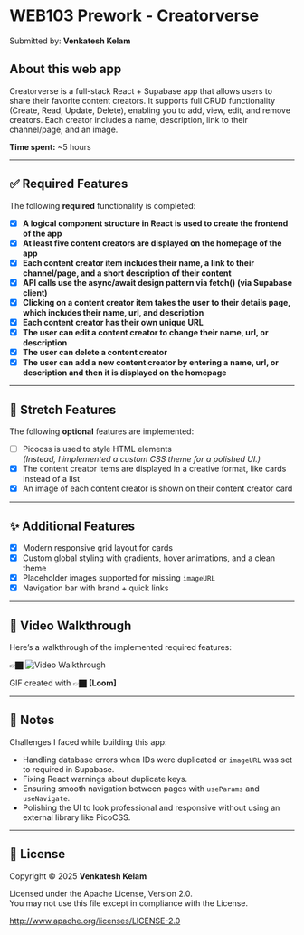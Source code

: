 # WEB103 Prework - Creatorverse

Submitted by: **Venkatesh Kelam**

## About this web app
Creatorverse is a full-stack React + Supabase app that allows users to share their favorite content creators. It supports full CRUD functionality (Create, Read, Update, Delete), enabling you to add, view, edit, and remove creators. Each creator includes a name, description, link to their channel/page, and an image.

**Time spent:** ~5 hours 

---

## ✅ Required Features

The following **required** functionality is completed:

- [x] **A logical component structure in React is used to create the frontend of the app**
- [x] **At least five content creators are displayed on the homepage of the app**
- [x] **Each content creator item includes their name, a link to their channel/page, and a short description of their content**
- [x] **API calls use the async/await design pattern via fetch() (via Supabase client)**
- [x] **Clicking on a content creator item takes the user to their details page, which includes their name, url, and description**
- [x] **Each content creator has their own unique URL**
- [x] **The user can edit a content creator to change their name, url, or description**
- [x] **The user can delete a content creator**
- [x] **The user can add a new content creator by entering a name, url, or description and then it is displayed on the homepage**

---

## 🌟 Stretch Features

The following **optional** features are implemented:

- [ ] Picocss is used to style HTML elements  
  *(Instead, I implemented a custom CSS theme for a polished UI.)*
- [x] The content creator items are displayed in a creative format, like cards instead of a list
- [x] An image of each content creator is shown on their content creator card

---

## ✨ Additional Features

- [x] Modern responsive grid layout for cards  
- [x] Custom global styling with gradients, hover animations, and a clean theme  
- [x] Placeholder images supported for missing `imageURL`  
- [x] Navigation bar with brand + quick links  

---

## 🎥 Video Walkthrough

Here’s a walkthrough of the implemented required features:

👉🏿 <img src="https://www.loom.com/share/930e11172e5b45d1adb2cc69dfd3cddd" title="Video Walkthrough" width="" alt="Video Walkthrough" />


GIF created with 👉🏿 **[Loom]**

---

## 📝 Notes

Challenges I faced while building this app:
- Handling database errors when IDs were duplicated or `imageURL` was set to required in Supabase.  
- Fixing React warnings about duplicate keys.  
- Ensuring smooth navigation between pages with `useParams` and `useNavigate`.  
- Polishing the UI to look professional and responsive without using an external library like PicoCSS.  

---

## 📜 License

Copyright © 2025 **Venkatesh Kelam**

Licensed under the Apache License, Version 2.0.  
You may not use this file except in compliance with the License.  

http://www.apache.org/licenses/LICENSE-2.0
